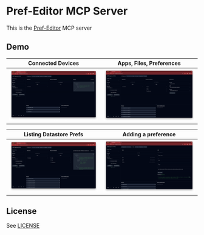 # Pref-Editor MCP Server

This is the [Pref-Editor](https://github.com/charlesmuchene/pref-editor-js.git) MCP server

## Demo

| Connected Devices| Apps, Files, Preferences |
|-------------------------|-------------------------|
| ![Connected Devices](./demo-1.png) | ![Apps, Files, Preferences](./demo-2.png) |

| Listing Datastore Prefs | Adding a preference |
|-------------------------|-------------------------|
| ![Listing Datastore Prefs](./demo-3.png) | ![Adding a preference](./demo-4.png) |

## License

See [LICENSE](./LICENSE)
